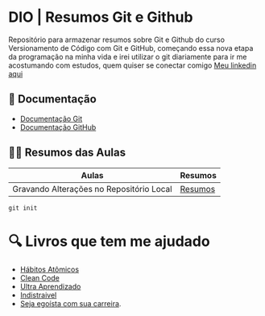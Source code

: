 
# DIO | Resumos Git e Github

Repositório para armazenar resumos sobre Git e Github do curso Versionamento de Código com Git e GitHub, começando essa nova etapa da programação na minha vida e irei utilizar o git diariamente para ir me acostumando com estudos, quem quiser se conectar comigo [Meu linkedin aqui](https://www.linkedin.com/in/caio1soares/)

## 📖 Documentação
- [Documentação Git]()
- [Documentação GitHub]()

## 👨‍💻 Resumos das Aulas
| Aulas | Resumos|
|-------|--------|
| Gravando Alterações no Repositório Local | [Resumos]() |

```
git init
```

# 🔍 Livros que tem me ajudado
- [Hábitos Atômicos]()
- [Clean Code]()
- [Ultra Aprendizado]()
- [Indistraivel]()
- [Seja egoísta com sua carreira]().